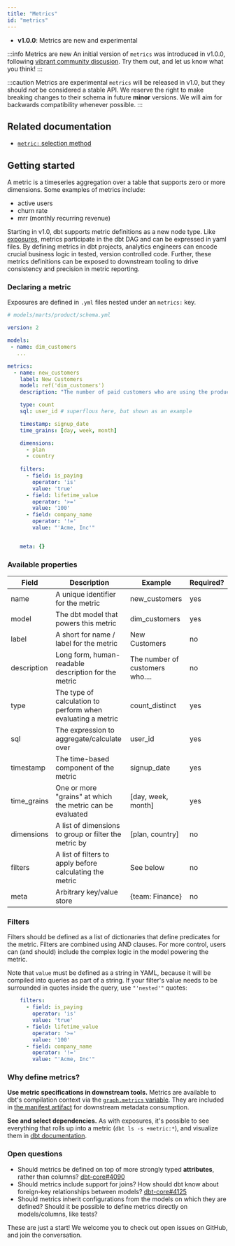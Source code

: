 ```yaml
---
title: "Metrics"
id: "metrics"
---
```


<Changelog>

* **v1.0.0**: Metrics are new and experimental

</Changelog>

:::info Metrics are new
An initial version of `metrics` was introduced in v1.0.0, following [vibrant community discusion](https://github.com/dbt-labs/dbt-core/issues/4071). Try them out, and let us know what you think!
:::

:::caution Metrics are experimental
`metrics` will be released in v1.0, but they should _not_ be considered a stable API. We reserve the right to make breaking changes to their schema in future **minor** versions. We will aim for backwards compatibility whenever possible.
:::

## Related documentation
* [`metric:` selection method](node-selection/methods#the-metric-method)

## Getting started

A metric is a timeseries aggregation over a table that supports zero or more dimensions. Some examples of metrics include:

- active users
- churn rate
- mrr (monthly recurring revenue)

Starting in v1.0, dbt supports metric definitions as a new node type. Like [exposures](exposures), metrics participate in the dbt DAG and can be expressed in yaml files. By defining metrics in dbt projects, analytics engineers can encode crucial business logic in tested, version controlled code. Further, these metrics definitions can be exposed to downstream tooling to drive consistency and precision in metric reporting.

### Declaring a metric

Exposures are defined in `.yml` files nested under an `metrics:` key.

<File name='models/<filename>.yml'>

```yaml
# models/marts/product/schema.yml

version: 2

models:
 - name: dim_customers
   ...

metrics:
  - name: new_customers
    label: New Customers
    model: ref('dim_customers')
    description: "The number of paid customers who are using the product"

    type: count
    sql: user_id # superflous here, but shown as an example

    timestamp: signup_date
    time_grains: [day, week, month]

    dimensions:
      - plan
      - country
    
    filters:
      - field: is_paying
        operator: 'is'
        value: 'true'
      - field: lifetime_value
        operator: '>='
        value: '100'
      - field: company_name
        operator: '!='
        value: "'Acme, Inc'"


    meta: {}
```

</File>

### Available properties

| Field       | Description                                                 | Example                         | Required? |
|-------------|-------------------------------------------------------------|---------------------------------|-----------|
| name        | A unique identifier for the metric                          | new_customers                   | yes       |
| model       | The dbt model that powers this metric                       | dim_customers                   | yes       |
| label       | A short for name / label for the metric                     | New Customers                   | no        |
| description | Long form, human-readable description for the metric        | The number of customers who.... | no        |
| type        | The type of calculation to perform when evaluating a metric | count_distinct                  | yes       |
| sql         | The expression to aggregate/calculate over                  | user_id                         | yes       |
| timestamp   | The time-based component of the metric                      | signup_date                     | yes       |
| time_grains | One or more "grains" at which the metric can be evaluated   | [day, week, month]              | yes       |
| dimensions  | A list of dimensions to group or filter the metric by       | [plan, country]                 | no        |
| filters     | A list of filters to apply before calculating the metric    | See below                       | no        |
| meta        | Arbitrary key/value store                                   | {team: Finance}                 | no        |

### Filters
Filters should be defined as a list of dictionaries that define predicates for the metric. Filters are combined using AND clauses. For more control, users can (and should) include the complex logic in the model powering the metric.

Note that `value` must be defined as a string in YAML, because it will be compiled into queries as part of a string. If your filter's value needs to be surrounded in quotes inside the query, use `"'nested'"` quotes:

```yml
    filters:
      - field: is_paying
        operator: 'is'
        value: 'true'
      - field: lifetime_value
        operator: '>='
        value: '100'
      - field: company_name
        operator: '!='
        value: "'Acme, Inc'"
```

### Why define metrics?

**Use metric specifications in downstream tools.** Metrics are available to dbt's compilation context via the [`graph.metrics` variable](graph). They are included in [the manifest artifact](manifest-json) for downstream metadata consumption.

**See and select dependencies.** As with exposures, it's possible to see everything that rolls up into a metric (`dbt ls -s +metric:*`), and visualize them in [dbt documentation](documentation).

<Lightbox src="/img/docs/building-a-dbt-project/dag-metrics.png" title="Metrics appear as pink nodes in the DAG (for now)"/>

### Open questions

- Should metrics be defined on top of more strongly typed **attributes**, rather than columns? [dbt-core#4090](https://github.com/dbt-labs/dbt-core/issues/4090)
- Should metrics include support for joins? How should dbt know about foreign-key relationships between models? [dbt-core#4125](https://github.com/dbt-labs/dbt-core/issues/4125)
- Should metrics inherit configurations from the models on which they are defined? Should it be possible to define metrics directly on models/columns, like tests?

These are just a start! We welcome you to check out open issues on GitHub, and join the conversation.
